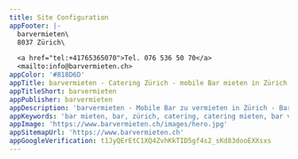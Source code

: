 ```yaml
---
title: Site Configuration
appFooter: |-
  barvermieten\
  8037 Zürich\

  <a href="tel:+41765365070">Tel. 076 536 50 70</a>
  <mailto:info@barvermieten.ch>
appColor: '#818D6D'
appTitle: barvermieten - Catering Zürich - mobile Bar mieten in Zürich
appTitleShort: barvermieten
appPublisher: barvermieten
appDescription: 'barvermieten - Mobile Bar zu vermieten in Zürich - Bar, Catering & mehr.'
appKeywords: 'bar mieten, bar, zürich, catering, catering mieten, bar vermieten, barvermieten'
appImage: 'https://www.barvermieten.ch/images/hero.jpg'
appSitemapUrl: 'https://www.barvermieten.ch'
appGoogleVerification: t1JyQErEtC1XQ4ZvhKkTID5gf4s2_sKd83dooEXXsxs
---
```


